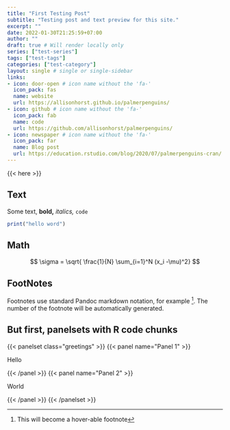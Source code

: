 ```yaml
---
title: "First Testing Post"
subtitle: "Testing post and text preview for this site."
excerpt: ""
date: 2022-01-30T21:25:59+07:00
author: ""
draft: true # Will render locally only
series: ["test-series"]
tags: ["test-tags"]
categories: ["test-category"]
layout: single # single or single-sidebar
links:
- icon: door-open # icon name without the 'fa-'
  icon_pack: fas
  name: website
  url: https://allisonhorst.github.io/palmerpenguins/
- icon: github # icon name without the 'fa-'
  icon_pack: fab
  name: code
  url: https://github.com/allisonhorst/palmerpenguins/
- icon: newspaper # icon name without the 'fa-'
  icon_pack: far
  name: Blog post
  url: https://education.rstudio.com/blog/2020/07/palmerpenguins-cran/
---
```


{{< here >}}

## Text

Some text, **bold,** *italics,* `code`

```r
print("hello word")
```

## Math

$$
\sigma = \sqrt{ \frac{1}{N} \sum_{i=1}^N (x_i -\mu)^2}
$$

## FootNotes

Footnotes use standard Pandoc markdown notation, for example [^1]. The number of the footnote will be automatically generated.

[^1]: This will become a hover-able footnote

## But first, panelsets with R code chunks

{{< panelset class="greetings" >}}
{{< panel name="Panel 1" >}}

Hello

{{< /panel >}}
{{< panel name="Panel 2" >}}


World

{{< /panel >}}
{{< /panelset  >}}


